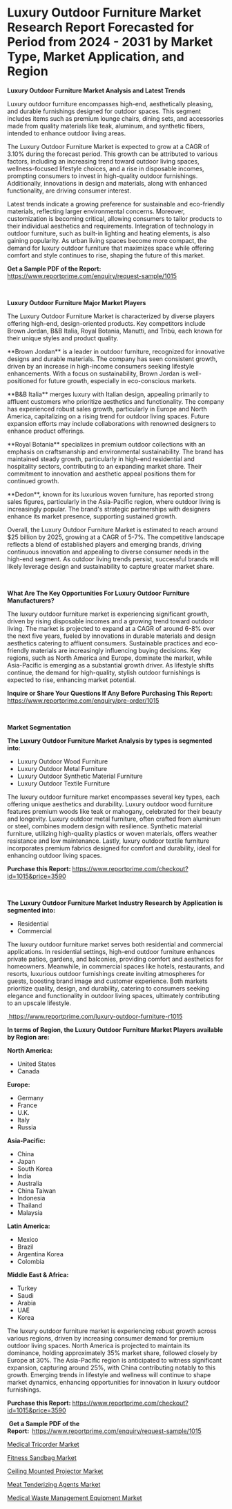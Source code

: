 <p><h1>Luxury Outdoor Furniture Market Research Report Forecasted for Period from 2024 -  2031 by Market Type, Market Application, and Region</h1></p><p><strong>Luxury Outdoor Furniture Market Analysis and Latest Trends</strong></p>
<p><p>Luxury outdoor furniture encompasses high-end, aesthetically pleasing, and durable furnishings designed for outdoor spaces. This segment includes items such as premium lounge chairs, dining sets, and accessories made from quality materials like teak, aluminum, and synthetic fibers, intended to enhance outdoor living areas.</p><p>The Luxury Outdoor Furniture Market is expected to grow at a CAGR of 3.10% during the forecast period. This growth can be attributed to various factors, including an increasing trend toward outdoor living spaces, wellness-focused lifestyle choices, and a rise in disposable incomes, prompting consumers to invest in high-quality outdoor furnishings. Additionally, innovations in design and materials, along with enhanced functionality, are driving consumer interest.</p><p>Latest trends indicate a growing preference for sustainable and eco-friendly materials, reflecting larger environmental concerns. Moreover, customization is becoming critical, allowing consumers to tailor products to their individual aesthetics and requirements. Integration of technology in outdoor furniture, such as built-in lighting and heating elements, is also gaining popularity. As urban living spaces become more compact, the demand for luxury outdoor furniture that maximizes space while offering comfort and style continues to rise, shaping the future of this market.</p></p>
<p><strong>Get a Sample PDF of the Report:&nbsp;</strong> <a href="https://www.reportprime.com/enquiry/request-sample/1015?utm_campaign=13&utm_medium=2&utm_source=Github&utm_content=ia&utm_term=24122024&utm_id=luxury-outdoor-furniture">https://www.reportprime.com/enquiry/request-sample/1015</a></p>
<p>&nbsp;</p>
<p><strong>Luxury Outdoor Furniture Major Market Players</strong></p>
<p><p>The Luxury Outdoor Furniture Market is characterized by diverse players offering high-end, design-oriented products. Key competitors include Brown Jordan, B&B Italia, Royal Botania, Manutti, and Tribù, each known for their unique styles and product quality.</p><p>**Brown Jordan** is a leader in outdoor furniture, recognized for innovative designs and durable materials. The company has seen consistent growth, driven by an increase in high-income consumers seeking lifestyle enhancements. With a focus on sustainability, Brown Jordan is well-positioned for future growth, especially in eco-conscious markets.</p><p>**B&B Italia** merges luxury with Italian design, appealing primarily to affluent customers who prioritize aesthetics and functionality. The company has experienced robust sales growth, particularly in Europe and North America, capitalizing on a rising trend for outdoor living spaces. Future expansion efforts may include collaborations with renowned designers to enhance product offerings.</p><p>**Royal Botania** specializes in premium outdoor collections with an emphasis on craftsmanship and environmental sustainability. The brand has maintained steady growth, particularly in high-end residential and hospitality sectors, contributing to an expanding market share. Their commitment to innovation and aesthetic appeal positions them for continued growth.</p><p>**Dedon**, known for its luxurious woven furniture, has reported strong sales figures, particularly in the Asia-Pacific region, where outdoor living is increasingly popular. The brand's strategic partnerships with designers enhance its market presence, supporting sustained growth.</p><p>Overall, the Luxury Outdoor Furniture Market is estimated to reach around $25 billion by 2025, growing at a CAGR of 5-7%. The competitive landscape reflects a blend of established players and emerging brands, driving continuous innovation and appealing to diverse consumer needs in the high-end segment. As outdoor living trends persist, successful brands will likely leverage design and sustainability to capture greater market share.</p></p>
<p>&nbsp;</p>
<p><strong>What Are The Key Opportunities For Luxury Outdoor Furniture Manufacturers?</strong></p>
<p><p>The luxury outdoor furniture market is experiencing significant growth, driven by rising disposable incomes and a growing trend toward outdoor living. The market is projected to expand at a CAGR of around 6-8% over the next five years, fueled by innovations in durable materials and design aesthetics catering to affluent consumers. Sustainable practices and eco-friendly materials are increasingly influencing buying decisions. Key regions, such as North America and Europe, dominate the market, while Asia-Pacific is emerging as a substantial growth driver. As lifestyle shifts continue, the demand for high-quality, stylish outdoor furnishings is expected to rise, enhancing market potential.</p></p>
<p><strong>Inquire or Share Your Questions If Any Before Purchasing This Report:</strong> <a href="https://www.reportprime.com/enquiry/pre-order/1015?utm_campaign=13&utm_medium=2&utm_source=Github&utm_content=ia&utm_term=24122024&utm_id=luxury-outdoor-furniture">https://www.reportprime.com/enquiry/pre-order/1015</a></p>
<p>&nbsp;</p>
<p><strong>Market Segmentation</strong></p>
<p><strong>The Luxury Outdoor Furniture Market Analysis by types is segmented into:</strong></p>
<p><ul><li>Luxury Outdoor Wood Furniture</li><li>Luxury Outdoor Metal Furniture</li><li>Luxury Outdoor Synthetic Material Furniture</li><li>Luxury Outdoor Textile Furniture</li></ul></p>
<p><p>The luxury outdoor furniture market encompasses several key types, each offering unique aesthetics and durability. Luxury outdoor wood furniture features premium woods like teak or mahogany, celebrated for their beauty and longevity. Luxury outdoor metal furniture, often crafted from aluminum or steel, combines modern design with resilience. Synthetic material furniture, utilizing high-quality plastics or woven materials, offers weather resistance and low maintenance. Lastly, luxury outdoor textile furniture incorporates premium fabrics designed for comfort and durability, ideal for enhancing outdoor living spaces.</p></p>
<p><strong>Purchase this Report:&nbsp;</strong><a href="https://www.reportprime.com/checkout?id=1015&price=3590&utm_campaign=13&utm_medium=2&utm_source=Github&utm_content=ia&utm_term=24122024&utm_id=luxury-outdoor-furniture">https://www.reportprime.com/checkout?id=1015&price=3590</a></p>
<p>&nbsp;</p>
<p><strong>The Luxury Outdoor Furniture Market Industry Research by Application is segmented into:</strong></p>
<p><ul><li>Residential</li><li>Commercial</li></ul></p>
<p><p>The luxury outdoor furniture market serves both residential and commercial applications. In residential settings, high-end outdoor furniture enhances private patios, gardens, and balconies, providing comfort and aesthetics for homeowners. Meanwhile, in commercial spaces like hotels, restaurants, and resorts, luxurious outdoor furnishings create inviting atmospheres for guests, boosting brand image and customer experience. Both markets prioritize quality, design, and durability, catering to consumers seeking elegance and functionality in outdoor living spaces, ultimately contributing to an upscale lifestyle.</p></p>
<p><a href="https://www.reportprime.com/luxury-outdoor-furniture-r1015?utm_campaign=13&utm_medium=2&utm_source=Github&utm_content=ia&utm_term=24122024&utm_id=luxury-outdoor-furniture">&nbsp;https://www.reportprime.com/luxury-outdoor-furniture-r1015</a></p>
<p><strong>In terms of Region, the Luxury Outdoor Furniture Market Players available by Region are:</strong></p>
<p>
    <p> <strong> North America: </strong>
        <ul>
            <li>United States</li>
            <li>Canada</li>
        </ul>
        </p> 
    <p> <strong> Europe: </strong>
        <ul>
            <li>Germany</li>
            <li>France</li>
            <li>U.K.</li>
            <li>Italy</li>
            <li>Russia</li>
        </ul>
        </p> 
    <p> <strong> Asia-Pacific: </strong>
        <ul>
            <li>China</li>
            <li>Japan</li>
            <li>South Korea</li>
            <li>India</li>
            <li>Australia</li>
            <li>China Taiwan</li>
            <li>Indonesia</li>
            <li>Thailand</li>
            <li>Malaysia</li>
        </ul>
        </p> 
    <p> <strong> Latin America: </strong>
        <ul>
            <li>Mexico</li>
            <li>Brazil</li>
            <li>Argentina Korea</li>
            <li>Colombia</li>
        </ul>
        </p> 
    <p> <strong> Middle East & Africa: </strong>
        <ul>
            <li>Turkey</li>
            <li>Saudi</li>
            <li>Arabia</li>
            <li>UAE</li>
            <li>Korea</li>
        </ul>
    </p>
    </p>
<p><p>The luxury outdoor furniture market is experiencing robust growth across various regions, driven by increasing consumer demand for premium outdoor living spaces. North America is projected to maintain its dominance, holding approximately 35% market share, followed closely by Europe at 30%. The Asia-Pacific region is anticipated to witness significant expansion, capturing around 25%, with China contributing notably to this growth. Emerging trends in lifestyle and wellness will continue to shape market dynamics, enhancing opportunities for innovation in luxury outdoor furnishings.</p></p>
<p><strong>Purchase this Report: </strong><a href="https://www.reportprime.com/checkout?id=1015&price=3590&utm_campaign=13&utm_medium=2&utm_source=Github&utm_content=ia&utm_term=24122024&utm_id=luxury-outdoor-furniture">https://www.reportprime.com/checkout?id=1015&price=3590</a></p>
<p>&nbsp;<strong>Get a Sample PDF of the Report:&nbsp;&nbsp;</strong><a href="https://www.reportprime.com/enquiry/request-sample/1015?utm_campaign=13&utm_medium=2&utm_source=Github&utm_content=ia&utm_term=24122024&utm_id=luxury-outdoor-furniture">https://www.reportprime.com/enquiry/request-sample/1015</a></p>
<p><strong></strong></p>
<p><p><a href="https://www.linkedin.com/pulse/detailed-examination-medical-tricorder-market-size-projecting-nf0nc?utm_campaign=13&utm_medium=2&utm_source=Github&utm_content=ia&utm_term=24122024&utm_id=luxury-outdoor-furniture">Medical Tricorder Market</a></p><p><a href="https://github.com/rosamariarocque98/Market-Research-Report-List-1/blob/main/fitness-sandbag-market.md?utm_campaign=13&utm_medium=2&utm_source=Github&utm_content=ia&utm_term=24122024&utm_id=luxury-outdoor-furniture">Fitness Sandbag Market</a></p><p><a href="https://github.com/MariaWashington76/Market-Research-Report-List-1/blob/main/ceiling-mounted-projector-market.md?utm_campaign=13&utm_medium=2&utm_source=Github&utm_content=ia&utm_term=24122024&utm_id=luxury-outdoor-furniture">Ceiling Mounted Projector Market</a></p><p><a href="https://www.linkedin.com/pulse/meat-tenderizing-agents-market-analysis-future-growth-opportunities-3oyve?utm_campaign=13&utm_medium=2&utm_source=Github&utm_content=ia&utm_term=24122024&utm_id=luxury-outdoor-furniture">Meat Tenderizing Agents Market</a></p><p><a href="https://www.linkedin.com/pulse/medical-waste-management-equipment-market-insights-size-mbwte?utm_campaign=13&utm_medium=2&utm_source=Github&utm_content=ia&utm_term=24122024&utm_id=luxury-outdoor-furniture">Medical Waste Management Equipment Market</a></p></p>